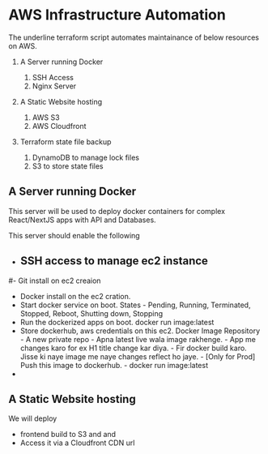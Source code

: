 # AWS Infrastructure Automation

The underline terraform script automates maintainance of below resources on AWS.

1. A Server running Docker
    1. SSH Access
    2. Nginx Server

2. A Static Website hosting
    1. AWS S3
    2. AWS Cloudfront

3. Terraform state file backup
    1. DynamoDB to manage lock files
    2. S3 to store state files

## A Server running Docker
This server will be used to deploy docker containers for complex React/NextJS apps with API and Databases.

This server should enable the following
- SSH access to manage ec2 instance
    - 
#- Git install on ec2 creaion
- Docker install on the ec2 cration.
- Start docker service on boot.
    States - Pending, Running, Terminated, Stopped, Reboot, Shutting down, Stopping
- Run the dockerized apps on boot. docker run image:latest
- Store dockerhub, aws credentials on this ec2.
    Docker Image Repository
        - A new private repo
        - Apna latest live wala image rakhenge.
        - App me changes karo for ex H1 title change kar diya.
        - Fir docker build karo. Jisse ki naye image me naye changes reflect ho jaye.
        - [Only for Prod] Push this image to dockerhub.
        - docker run image:latest
- 

## A Static Website hosting
We will deploy 
- frontend build to S3 and and
- Access it via a Cloudfront CDN url
